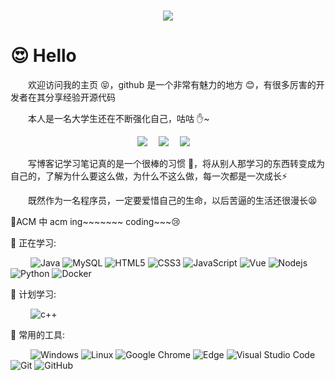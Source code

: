 <!-- 动态打字效果 -->
<h1 align="center">
  <a href="https://d3ling.cn/">
    <img src="https://readme-typing-svg.herokuapp.com?color=%2336BCF7&lines=遇事不决，可问春风.;console.log(%22Hello%EF%BC%8Cworld%22)">
  </a>
</h1>

<h1>😍 Hello</h1>
&emsp;&emsp;欢迎访问我的主页 😝，github 是一个非常有魅力的地方 😊，有很多厉害的开发者在其分享经验开源代码

&emsp;&emsp;本人是一名大学生还在不断强化自己，咕咕 ✋~
<!-- 个人资料徽标 -->
<div align="center">
  <a href="https://d3ling.cn/"><img src="https://img.shields.io/badge/website-个人博客-blue"></a>&emsp;
  <a href="https://blog.csdn.net/qq_39597592"><img src="https://img.shields.io/badge/CSDN-%E5%8D%9A%E5%AE%A2-c32136"></a>&emsp;
  <a href="https://space.bilibili.com/1258864372"><img src="https://img.shields.io/badge/bilibili-B%E7%AB%99-ff69b4"></a>&emsp;
</div>
  
  &emsp;&emsp;写博客记学习笔记真的是一个很棒的习惯 💪，将从别人那学习的东西转变成为自己的，了解为什么要这么做，为什么不这么做，每一次都是一次成长⚡
  
&emsp;&emsp;既然作为一名程序员，一定要爱惜自己的生命，以后苦逼的生活还很漫长😫

🦖ACM 中 acm ing~~~~~~~ coding~~~😢

 💪 正在学习:

&emsp;&emsp;
![Java](https://img.shields.io/badge/-java-yellow?style=flat-square&logo=java)
![MySQL](https://img.shields.io/badge/mysql-%2300f.svg?style=flat-square&logo=mysql&logoColor=white)
![HTML5](https://img.shields.io/badge/-HTML5-E34F26?style=flat-square&logo=html5&logoColor=white)
![CSS3](https://img.shields.io/badge/-CSS3-1572B6?style=flat-square&logo=css3)
![JavaScript](https://img.shields.io/badge/-JavaScript-oringe?style=flat-square&logo=javascript)
![Vue](https://img.shields.io/badge/-Vue.js-3f745c?style=flat-square&logo=Vue.js)
![Nodejs](https://img.shields.io/badge/-Nodejs-c0ebd?style=flat-square&logo=Node.js)
![Python](https://img.shields.io/badge/-Python-pink?style=flat-square&logo=Python)
![Docker](https://img.shields.io/badge/-Docker-FCC624?style=flat-square&logo=docker)

🧠 计划学习:

&emsp;&emsp;
![c++](https://img.shields.io/badge/-C++-FCC624?style=flat-square&logo=c++)

🧰 常用的工具:

&emsp;&emsp;
![Windows](https://img.shields.io/badge/Windows-0078D6?style=flat-square&logo=windows&logoColor=white)
![Linux](https://img.shields.io/badge/Linux-FCC624?style=style=flat-square&logo=linux&logoColor=black)
![Google Chrome](https://img.shields.io/badge/Chrome-4285F4?style=flat-square&logo=GoogleChrome&logoColor=white)
![Edge](https://img.shields.io/badge/Edge-0078D7?style=flat-square&logo=Microsoft-edge&logoColor=white)
![Visual Studio Code](https://img.shields.io/badge/-Visual%20Studio%20Code-007ACC?style=flat-square&logo=Visual%20Studio%20Code&logoColor=fff)
![Git](https://img.shields.io/badge/-Git-FCC624?style=flat-square&logo=git)
![GitHub](https://img.shields.io/badge/-GitHub-pink?style=flat-square&logo=github)
